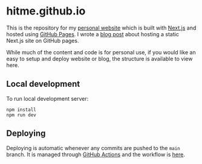 # hitme.github.io

This is the repository for my [personal website](https://hitme.github.io/) which is built with [Next.js](https://nextjs.org/) and hosted using [GitHub Pages](https://pages.github.com/). I wrote a [blog post](https://hitme.github.io/blog/nextjs-on-github-pages) about hosting a static Next.js site on GitHub pages.

While much of the content and code is for personal use, if you would like an easy to setup and deploy website or blog, the structure is available to view here.

## Local development

To run local development server:

```
npm install
npm run dev
```

## Deploying

Deploying is automatic whenever any commits are pushed to the `main` branch. It is managed through [GitHub Actions](https://docs.github.com/en/actions) and the workflow is [here](/.github/workflows/deploy.yml).
